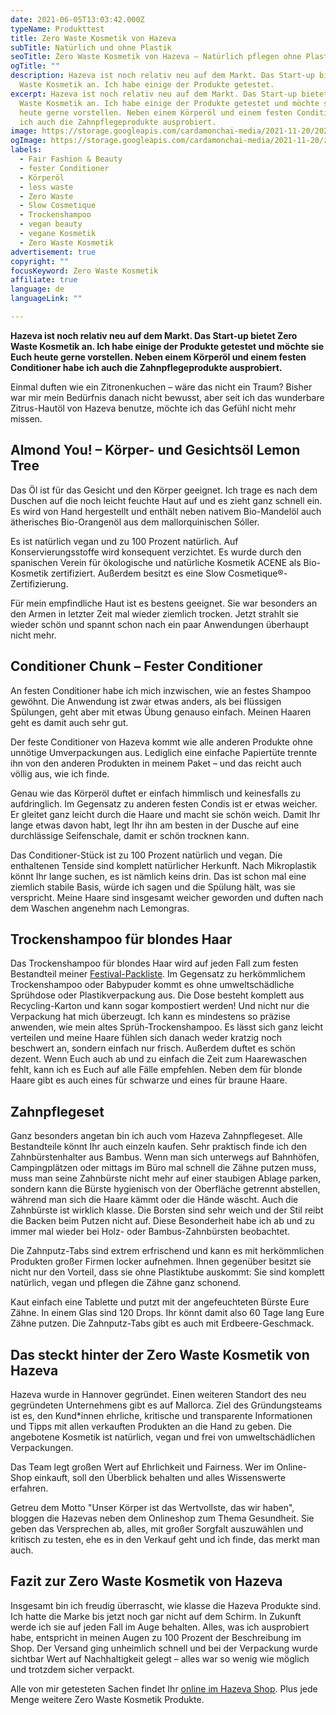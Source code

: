 ```yaml
---
date: 2021-06-05T13:03:42.000Z
typeName: Produkttest
title: Zero Waste Kosmetik von Hazeva
subTitle: Natürlich und ohne Plastik
seoTitle: Zero Waste Kosmetik von Hazeva – Natürlich pflegen ohne Plastik
ogTitle: ""
description: Hazeva ist noch relativ neu auf dem Markt. Das Start-up bietet Zero
  Waste Kosmetik an. Ich habe einige der Produkte getestet.
excerpt: Hazeva ist noch relativ neu auf dem Markt. Das Start-up bietet Zero
  Waste Kosmetik an. Ich habe einige der Produkte getestet und möchte sie Euch
  heute gerne vorstellen. Neben einem Körperöl und einem festen Conditioner habe
  ich auch die Zahnpflegeprodukte ausprobiert.
image: https://storage.googleapis.com/cardamonchai-media/2021-11-20/2021-06-04-hazeva-4final-jpg-imagine-f8f8f8_94bfc2_1024_768/640.webp
ogImage: https://storage.googleapis.com/cardamonchai-media/2021-11-20/zero-waste-kosmetik-hazeva-fb-jpg-imagine-f8f8f8_7dafb5_1200_628/640.webp
labels:
  - Fair Fashion & Beauty
  - fester Conditioner
  - Körperöl
  - less waste
  - Zero Waste
  - Slow Cosmetique
  - Trockenshampoo
  - vegan beauty
  - vegane Kosmetik
  - Zero Waste Kosmetik
advertisement: true
copyright: ""
focusKeyword: Zero Waste Kosmetik
affiliate: true
language: de
languageLink: ""

---
```


**Hazeva ist noch relativ neu auf dem Markt. Das Start-up bietet Zero Waste Kosmetik an. Ich habe einige der Produkte getestet und möchte sie Euch heute gerne vorstellen. Neben einem Körperöl und einem festen Conditioner habe ich auch die Zahnpflegeprodukte ausprobiert.**

Einmal duften wie ein Zitronenkuchen – wäre das nicht ein Traum? Bisher war mir mein Bedürfnis danach nicht bewusst, aber seit ich das wunderbare Zitrus-Hautöl von Hazeva benutze, möchte ich das Gefühl nicht mehr missen.

## Almond You! – Körper- und Gesichtsöl Lemon Tree

Das Öl ist für das Gesicht und den Körper geeignet. Ich trage es nach dem Duschen auf die noch leicht feuchte Haut auf und es zieht ganz schnell ein. Es wird von Hand hergestellt und enthält neben nativem Bio-Mandelöl auch ätherisches Bio-Orangenöl aus dem mallorquinischen Sóller.

Es ist natürlich vegan und zu 100 Prozent natürlich. Auf Konservierungsstoffe wird konsequent verzichtet. Es wurde durch den spanischen Verein für ökologische und natürliche Kosmetik ACENE als Bio-Kosmetik zertifiziert. Außerdem besitzt es eine Slow Cosmetique®-Zertifizierung.

Für mein empfindliche Haut ist es bestens geeignet. Sie war besonders an den Armen in letzter Zeit mal wieder ziemlich trocken. Jetzt strahlt sie wieder schön und spannt schon nach ein paar Anwendungen überhaupt nicht mehr.

## Conditioner Chunk – Fester Conditioner

An festen Conditioner habe ich mich inzwischen, wie an festes Shampoo gewöhnt. Die Anwendung ist zwar etwas anders, als bei flüssigen Spülungen, geht aber mit etwas Übung genauso einfach. Meinen Haaren geht es damit auch sehr gut.

Der feste Conditioner von Hazeva kommt wie alle anderen Produkte ohne unnötige Umverpackungen aus. Lediglich eine einfache Papiertüte trennte ihn von den anderen Produkten in meinem Paket – und das reicht auch völlig aus, wie ich finde.

Genau wie das Körperöl duftet er einfach himmlisch und keinesfalls zu aufdringlich. Im Gegensatz zu anderen festen Condis ist er etwas weicher. Er gleitet ganz leicht durch die Haare und macht sie schön weich. Damit Ihr lange etwas davon habt, legt Ihr ihn am besten in der Dusche auf eine durchlässige Seifenschale, damit er schön trocknen kann.

Das Conditioner-Stück ist zu 100 Prozent natürlich und vegan. Die enthaltenen Tenside sind komplett natürlicher Herkunft. Nach Mikroplastik könnt Ihr lange suchen, es ist nämlich keins drin. Das ist schon mal eine ziemlich stabile Basis, würde ich sagen und die Spülung hält, was sie verspricht. Meine Haare sind insgesamt weicher geworden und duften nach dem Waschen angenehm nach Lemongras.

<Gallery name="hazeva-1" />

## Trockenshampoo für blondes Haar

Das Trockenshampoo für blondes Haar wird auf jeden Fall zum festen Bestandteil meiner [Festival-Packliste](/2015/03/die-ultimative-vegane-festivalliste/). Im Gegensatz zu herkömmlichem Trockenshampoo oder Babypuder kommt es ohne umweltschädliche Sprühdose oder Plastikverpackung aus. Die Dose besteht komplett aus Recycling-Karton und kann sogar kompostiert werden! Und nicht nur die Verpackung hat mich überzeugt. Ich kann es mindestens so präzise anwenden, wie mein altes Sprüh-Trockenshampoo. Es lässt sich ganz leicht verteilen und meine Haare fühlen sich danach weder kratzig noch beschwert an, sondern einfach nur frisch. Außerdem duftet es schön dezent. Wenn Euch auch ab und zu einfach die Zeit zum Haarewaschen fehlt, kann ich es Euch auf alle Fälle empfehlen. Neben dem für blonde Haare gibt es auch eines für schwarze und eines für braune Haare.

## Zahnpflegeset

Ganz besonders angetan bin ich auch vom Hazeva Zahnpflegeset. Alle Bestandteile könnt Ihr auch einzeln kaufen. Sehr praktisch finde ich den Zahnbürstenhalter aus Bambus. Wenn man sich unterwegs auf Bahnhöfen, Campingplätzen oder mittags im Büro mal schnell die Zähne putzen muss, muss man seine Zahnbürste nicht mehr auf einer staubigen Ablage parken, sondern kann die Bürste hygienisch von der Oberfläche getrennt abstellen, während man sich die Haare kämmt oder die Hände wäscht. Auch die Zahnbürste ist wirklich klasse. Die Borsten sind sehr weich und der Stil reibt die Backen beim Putzen nicht auf. Diese Besonderheit habe ich ab und zu immer mal wieder bei Holz- oder Bambus-Zahnbürsten beobachtet.

Die Zahnputz-Tabs sind extrem erfrischend und kann es mit herkömmlichen Produkten großer Firmen locker aufnehmen. Ihnen gegenüber besitzt sie nicht nur den Vorteil, dass sie ohne Plastiktube auskommt: Sie sind komplett natürlich, vegan und pflegen die Zähne ganz schonend.

Kaut einfach eine Tablette und putzt mit der angefeuchteten Bürste Eure Zähne. In einem Glas sind 120 Drops. Ihr könnt damit also 60 Tage lang Eure Zähne putzen. Die Zahnputz-Tabs gibt es auch mit Erdbeere-Geschmack.

## Das steckt hinter der Zero Waste Kosmetik von Hazeva

Hazeva wurde in Hannover gegründet. Einen weiteren Standort des neu gegründeten Unternehmens gibt es auf Mallorca. Ziel des Gründungsteams ist es, den Kund\*innen ehrliche, kritische und transparente Informationen und Tipps mit allen verkauften Produkten an die Hand zu geben. Die angebotene Kosmetik ist natürlich, vegan und frei von umweltschädlichen Verpackungen.

Das Team legt großen Wert auf Ehrlichkeit und Fairness. Wer im Online-Shop einkauft, soll den Überblick behalten und alles Wissenswerte erfahren.

Getreu dem Motto "Unser Körper ist das Wertvollste, das wir haben", bloggen die Hazevas neben dem Onlineshop zum Thema Gesundheit. Sie geben das Versprechen ab, alles, mit großer Sorgfalt auszuwählen und kritisch zu testen, ehe es in den Verkauf geht und ich finde, das merkt man auch.

## Fazit zur Zero Waste Kosmetik von Hazeva

Insgesamt bin ich freudig überrascht, wie klasse die Hazeva Produkte sind. Ich hatte die Marke bis jetzt noch gar nicht auf dem Schirm. In Zukunft werde ich sie auf jeden Fall im Auge behalten. Alles, was ich ausprobiert habe, entspricht in meinen Augen zu 100 Prozent der Beschreibung im Shop. Der Versand ging unheimlich schnell und bei der Verpackung wurde sichtbar Wert auf Nachhaltigkeit gelegt – alles war so wenig wie möglich und trotzdem sicher verpackt.

Alle von mir getesteten Sachen findet Ihr [online im Hazeva Shop](https://t.adcell.com/p/click?promoId=267221&slotId=80259&param0=https%3A%2F%2Fhazeva.de%2F). Plus jede Menge weitere Zero Waste Kosmetik Produkte.

<Gallery name="hazeva-2" />
